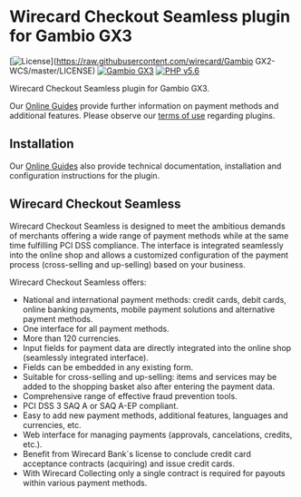 # Wirecard Checkout Seamless plugin for Gambio GX3

[![License](https://img.shields.io/badge/license-GPLv2-blue.svg)](https://raw.githubusercontent.com/wirecard/Gambio GX2-WCS/master/LICENSE)
[![Gambio GX3](https://img.shields.io/badge/Gambio_GX3-v3.2.0.1-v3.4.0.0-green.svg)](https://www.gambio.de/)
[![PHP v5.6](https://img.shields.io/badge/php-v5.6-yellow.svg)](http://www.php.net)


Wirecard Checkout Seamless plugin for Gambio GX3. 

Our [Online Guides](https://guides.wirecard.at/) provide further information on payment methods and additional features. Please observe our [terms of use](https://guides.wirecard.at/shop_plugins:info#terms_of_use) regarding plugins.

## Installation
Our [Online Guides](https://guides.wirecard.at/shop_plugins:gambio_wcs:start "Installation details") also provide technical documentation, installation and configuration instructions for the plugin.


## Wirecard Checkout Seamless
Wirecard Checkout Seamless is designed to meet the ambitious demands of merchants offering a wide range of payment methods while at the same time fulfilling PCI DSS compliance. The interface is integrated seamlessly into the online shop and allows a customized configuration of the payment process (cross-selling and up-selling) based on your business. 

Wirecard Checkout Seamless offers:
- National and international payment methods: credit cards, debit cards, online banking payments, mobile payment solutions and alternative payment methods.
- One interface for all payment methods.
- More than 120 currencies.
- Input fields for payment data are directly integrated into the online shop (seamlessly integrated interface).
- Fields can be embedded in any existing form.
- Suitable for cross-selling and up-selling: items and services may be added to the shopping basket also after entering the payment data.
- Comprehensive range of effective fraud prevention tools.
- PCI DSS 3 SAQ A or SAQ A-EP compliant.
- Easy to add new payment methods, additional features, languages and currencies, etc.
- Web interface for managing payments (approvals, cancelations, credits, etc.).
- Benefit from Wirecard Bank´s license to conclude credit card acceptance contracts (acquiring) and issue credit cards.
- With Wirecard Collecting only a single contract is required for payouts within various payment methods.
